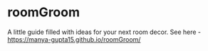 # roomGroom
A little guide filled with ideas for your next room decor.
See here -  https://manya-gupta15.github.io/roomGroom/
